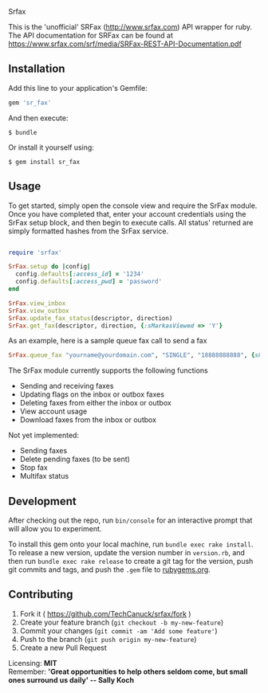 Srfax

This is the 'unofficial' SRFax (http://www.srfax.com) API wrapper for ruby.  The API documentation for SRFax can be found at https://www.srfax.com/srf/media/SRFax-REST-API-Documentation.pdf

## Installation

Add this line to your application's Gemfile:

```ruby
gem 'sr_fax'
```

And then execute:

    $ bundle

Or install it yourself using: 

    $ gem install sr_fax

## Usage

To get started, simply open the console view and require the SrFax module.  Once you have completed that, enter your account credentials using the SrFax setup block, and then begin to execute calls. All status' returned are simply formatted hashes from the SrFax service.

```ruby

require 'srfax'

SrFax.setup do |config|
  config.defaults[:access_id] = '1234'
  config.defaults[:access_pwd] = 'password'
end

SrFax.view_inbox
SrFax.view_outbox
SrFax.update_fax_status(descriptor, direction) 
SrFax.get_fax(descriptor, direction, {:sMarkasViewed => 'Y'} 
```

As an example, here is a sample queue fax call to send a fax

```ruby
SrFax.queue_fax "yourname@yourdomain.com", "SINGLE", "18888888888", {sFileName_1: "file1.txt", sFileContent_1: Base64.encode64("Sample Fax")}
```

The SrFax module currently supports the following functions
  - Sending and receiving faxes
  - Updating flags on the inbox or outbox faxes
  - Deleting faxes from either the inbox or outbox
  - View account usage
  - Download faxes from the inbox or outbox

Not yet implemented:
  - Sending faxes
  - Delete pending faxes (to be sent)
  - Stop fax
  - Multifax status

## Development

After checking out the repo, run `bin/console` for an interactive prompt that will allow you to experiment.

To install this gem onto your local machine, run `bundle exec rake install`. To release a new version, update the version number in `version.rb`, and then run `bundle exec rake release` to create a git tag for the version, push git commits and tags, and push the `.gem` file to [rubygems.org](https://rubygems.org).

## Contributing

1. Fork it ( https://github.com/TechCanuck/srfax/fork )
2. Create your feature branch (`git checkout -b my-new-feature`)
3. Commit your changes (`git commit -am 'Add some feature'`)
4. Push to the branch (`git push origin my-new-feature`)
5. Create a new Pull Request

Licensing: **MIT**  
Remember: **'Great opportunities to help others seldom come, but small ones surround us daily' -- Sally Koch**
